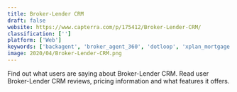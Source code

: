 ```yaml
---
title: Broker-Lender CRM
draft: false 
website: https://www.capterra.com/p/175412/Broker-Lender-CRM/
classification: ['']
platform: ['Web']
keywords: ['backagent', 'broker_agent_360', 'dotloop', 'xplan_mortgage']
image: 2020/04/Broker-Lender-CRM.png
---
```

Find out what users are saying about Broker-Lender CRM. Read user Broker-Lender CRM reviews, pricing information and what features it offers.